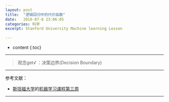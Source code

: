 ```yaml
---
layout: post
title:  "逻辑回归中的代价函数"
date:   2016-07-8 23:06:05
categories: 科学
excerpt: Stanford University Machine learning Lesson

---
```


* content
{:toc}

---

> 观念get√ ：决策边界(Decision Boundary)


---

参考文献：

* [斯坦福大学](https://art.calarts.edu/)的[机器学习课程第三周](https://www.coursera.org/learn/machine-learning/home/week/3)

---
